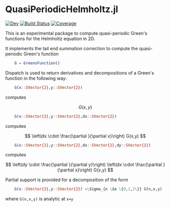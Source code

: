 # QuasiPeriodicHelmholtz.jl

[![Dev](https://img.shields.io/badge/docs-dev-blue.svg)](https://mjp98.github.io/QuasiPeriodicHelmholtz.jl/dev)
[![Build Status](https://github.com/mjp98/QuasiPeriodicHelmholtz.jl/actions/workflows/CI.yml/badge.svg?branch=main)](https://github.com/mjp98/QuasiPeriodicHelmholtz.jl/actions/workflows/CI.yml?query=branch%3Amain)
[![Coverage](https://codecov.io/gh/mjp98/QuasiPeriodicHelmholtz.jl/branch/main/graph/badge.svg)](https://codecov.io/gh/mjp98/QuasiPeriodicHelmholtz.jl)

This is an experimental package to compute quasi-periodic Green's functions for the Helmholtz equation in 2D.

It implements the tail end summation correction to compute the quasi-periodic Green's function

```julia
    G = GreensFunction()
```

Dispatch is used to return derivatives and decompositions of a Green's function in the following way:

```julia
    G(x::SVector{2},y::SVector{2})
```

computes 

$$ G(x,y) $$


```julia
    G(x::SVector{2},y::SVector{2},dx::SVector{2})
```

computes 

$$ \left(dx \cdot \frac{\partial }{\partial x}\right) G(x,y) $$

```julia
    G(x::SVector{2},y::SVector{2},dx::SVector{2},dy::SVector{2})
```

computes 

$$ \left(dy \cdot \frac{\partial }{\partial y}\right) \left(dx \cdot \frac{\partial }{\partial x}\right) G(x,y) $$

Partial support is provided for a decomposition of the form

```julia
    G(x::SVector{2},y::SVector{2}) =\Sigma_{n \in \{0,1,2\}} G(n,x,y) (y-x)^(-n)/\pi + G(:log,x,y)\log(|y-x|)/\pi
```


where `G(n,x,y)` is analytic at `x=y`
